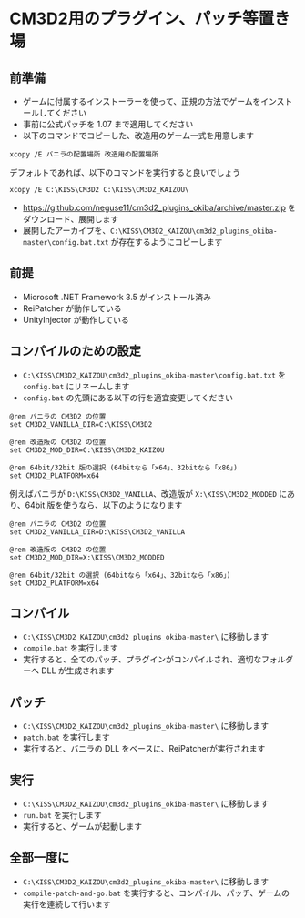 # CM3D2用のプラグイン、パッチ等置き場


## 前準備

 - ゲームに付属するインストーラーを使って、正規の方法でゲームをインストールしてください
 - 事前に公式パッチを 1.07 まで適用してください
 - 以下のコマンドでコピーした、改造用のゲーム一式を用意します

```
xcopy /E バニラの配置場所 改造用の配置場所
```

デフォルトであれば、以下のコマンドを実行すると良いでしょう

```
xcopy /E C:\KISS\CM3D2 C:\KISS\CM3D2_KAIZOU\
```

 - https://github.com/neguse11/cm3d2_plugins_okiba/archive/master.zip をダウンロード、展開します
 - 展開したアーカイブを、`C:\KISS\CM3D2_KAIZOU\cm3d2_plugins_okiba-master\config.bat.txt` が存在するようにコピーします


## 前提

 - Microsoft .NET Framework 3.5 がインストール済み
 - ReiPatcher が動作している
 - UnityInjector が動作している


## コンパイルのための設定

 - `C:\KISS\CM3D2_KAIZOU\cm3d2_plugins_okiba-master\config.bat.txt` を `config.bat` にリネームします
 - `config.bat` の先頭にある以下の行を適宜変更してください

```
@rem バニラの CM3D2 の位置
set CM3D2_VANILLA_DIR=C:\KISS\CM3D2

@rem 改造版の CM3D2 の位置
set CM3D2_MOD_DIR=C:\KISS\CM3D2_KAIZOU

@rem 64bit/32bit 版の選択 (64bitなら「x64」、32bitなら「x86」)
set CM3D2_PLATFORM=x64
```

例えばバニラが `D:\KISS\CM3D2_VANILLA`、改造版が `X:\KISS\CM3D2_MODDED` にあり、64bit 版を使うなら、以下のようになります

```
@rem バニラの CM3D2 の位置
set CM3D2_VANILLA_DIR=D:\KISS\CM3D2_VANILLA

@rem 改造版の CM3D2 の位置
set CM3D2_MOD_DIR=X:\KISS\CM3D2_MODDED

@rem 64bit/32bit の選択 (64bitなら「x64」、32bitなら「x86」)
set CM3D2_PLATFORM=x64
```


## コンパイル

 - `C:\KISS\CM3D2_KAIZOU\cm3d2_plugins_okiba-master\` に移動します
 - `compile.bat` を実行します
 - 実行すると、全てのパッチ、プラグインがコンパイルされ、適切なフォルダーへ DLL が生成されます


## パッチ

 - `C:\KISS\CM3D2_KAIZOU\cm3d2_plugins_okiba-master\` に移動します
 - `patch.bat` を実行します
 - 実行すると、バニラの DLL をベースに、ReiPatcherが実行されます


## 実行

 - `C:\KISS\CM3D2_KAIZOU\cm3d2_plugins_okiba-master\` に移動します
 - `run.bat` を実行します
 - 実行すると、ゲームが起動します


## 全部一度に

 - `C:\KISS\CM3D2_KAIZOU\cm3d2_plugins_okiba-master\` に移動します
 - `compile-patch-and-go.bat` を実行すると、コンパイル、パッチ、ゲームの実行を連続して行います
